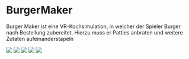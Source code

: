 # BurgerMaker
Burger Maker ist eine VR-Kochsimulation, in welcher der Spieler Burger nach Bestellung zubereitet. Hierzu muss er Patties anbraten und weitere Zutaten aufeinanderstapeln

![](BurgerMaker_01.png)
![](BurgerMaker_02.png)
![](BurgerMaker_03.png)
![](BurgerMaker_04.png)
![](BurgerMaker_05.png)

